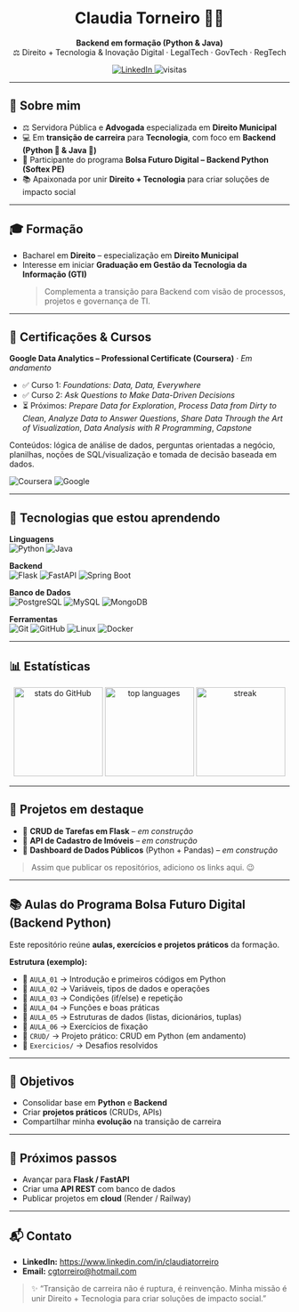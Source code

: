 <!-- PERFIL README -->

<h1 align="center">Claudia Torneiro 👩‍💻</h1>
<p align="center">
  <b>Backend em formação (Python & Java)</b><br/>
  ⚖️ Direito + Tecnologia & Inovação Digital · LegalTech · GovTech · RegTech
</p>

<p align="center">
  <a href="https://www.linkedin.com/in/claudiatorreiro">
    <img alt="LinkedIn" src="https://img.shields.io/badge/LinkedIn-0A66C2?logo=linkedin&logoColor=white">
  </a>
  <img alt="visitas" src="https://komarev.com/ghpvc/?username=claudiatorreiro&color=blueviolet&style=flat-square">
</p>

---

## 👋 Sobre mim
- ⚖️ Servidora Pública e **Advogada** especializada em **Direito Municipal**
- 💻 Em **transição de carreira** para **Tecnologia**, com foco em **Backend (Python 🐍 & Java 🤖)**
- 🚀 Participante do programa **Bolsa Futuro Digital – Backend Python (Softex PE)**
- 📚 Apaixonada por unir **Direito + Tecnologia** para criar soluções de impacto social

---

## 🎓 Formação
- Bacharel em **Direito** – especialização em **Direito Municipal**  
- Interesse em iniciar **Graduação em Gestão da Tecnologia da Informação (GTI)**  
  > Complementa a transição para Backend com visão de processos, projetos e governança de TI.

---

## 📜 Certificações & Cursos
**Google Data Analytics – Professional Certificate (Coursera)** · *Em andamento*  
- ✅ Curso 1: *Foundations: Data, Data, Everywhere*  
- ✅ Curso 2: *Ask Questions to Make Data-Driven Decisions*  
- ⏳ Próximos: *Prepare Data for Exploration*, *Process Data from Dirty to Clean*, *Analyze Data to Answer Questions*, *Share Data Through the Art of Visualization*, *Data Analysis with R Programming*, *Capstone*  

Conteúdos: lógica de análise de dados, perguntas orientadas a negócio, planilhas, noções de SQL/visualização e tomada de decisão baseada em dados.

![Coursera](https://img.shields.io/badge/Coursera-0056D2?logo=coursera&logoColor=white)
![Google](https://img.shields.io/badge/Google%20Data%20Analytics-4285F4?logo=google&logoColor=white)

---

## 🧠 Tecnologias que estou aprendendo
**Linguagens**  
![Python](https://img.shields.io/badge/Python-3776AB?logo=python&logoColor=white)
![Java](https://img.shields.io/badge/Java-007396?logo=openjdk&logoColor=white)

**Backend**  
![Flask](https://img.shields.io/badge/Flask-000000?logo=flask&logoColor=white)
![FastAPI](https://img.shields.io/badge/FastAPI-009688?logo=fastapi&logoColor=white)
![Spring Boot](https://img.shields.io/badge/Spring%20Boot-6DB33F?logo=springboot&logoColor=white)

**Banco de Dados**  
![PostgreSQL](https://img.shields.io/badge/PostgreSQL-4169E1?logo=postgresql&logoColor=white)
![MySQL](https://img.shields.io/badge/MySQL-4479A1?logo=mysql&logoColor=white)
![MongoDB](https://img.shields.io/badge/MongoDB-47A248?logo=mongodb&logoColor=white)

**Ferramentas**  
![Git](https://img.shields.io/badge/Git-F05032?logo=git&logoColor=white)
![GitHub](https://img.shields.io/badge/GitHub-181717?logo=github&logoColor=white)
![Linux](https://img.shields.io/badge/Linux-FCC624?logo=linux&logoColor=black)
![Docker](https://img.shields.io/badge/Docker-2496ED?logo=docker&logoColor=white)

---

## 📊 Estatísticas

<div align="center">

<img height="160" src="https://github-readme-stats.vercel.app/api?username=claudiatorreiro&show_icons=true&theme=dracula&include_all_commits=true&count_private=true" alt="stats do GitHub"/>

<img height="160" src="https://github-readme-stats.vercel.app/api/top-langs/?username=claudiatorreiro&layout=compact&langs_count=8&theme=dracula" alt="top languages"/>

<img height="160" src="https://streak-stats.demolab.com?user=claudiatorreiro&theme=dracula" alt="streak"/>

</div>

---

## 📂 Projetos em destaque
- 🔹 **CRUD de Tarefas em Flask** – *em construção*  
- 🔹 **API de Cadastro de Imóveis** – *em construção*  
- 🔹 **Dashboard de Dados Públicos** (Python + Pandas) – *em construção*  
> Assim que publicar os repositórios, adiciono os links aqui. 😉

---

## 📚 Aulas do Programa Bolsa Futuro Digital (Backend Python)
Este repositório reúne **aulas, exercícios e projetos práticos** da formação.

**Estrutura (exemplo):**
- 📁 `AULA_01` → Introdução e primeiros códigos em Python  
- 📁 `AULA_02` → Variáveis, tipos de dados e operações  
- 📁 `AULA_03` → Condições (if/else) e repetição  
- 📁 `AULA_04` → Funções e boas práticas  
- 📁 `AULA_05` → Estruturas de dados (listas, dicionários, tuplas)  
- 📁 `AULA_06` → Exercícios de fixação  
- 📁 `CRUD/` → Projeto prático: CRUD em Python (em andamento)  
- 📁 `Exercicios/` → Desafios resolvidos

---

## 🎯 Objetivos
- Consolidar base em **Python** e **Backend**
- Criar **projetos práticos** (CRUDs, APIs)
- Compartilhar minha **evolução** na transição de carreira

---

## 🚀 Próximos passos
- Avançar para **Flask / FastAPI**
- Criar uma **API REST** com banco de dados
- Publicar projetos em **cloud** (Render / Railway)

---

## 📬 Contato
- **LinkedIn:** https://www.linkedin.com/in/claudiatorreiro  
- **Email:** cgtorreiro@hotmail.com

> ✨ “Transição de carreira não é ruptura, é reinvenção. Minha missão é unir Direito + Tecnologia para criar soluções de impacto social.”


